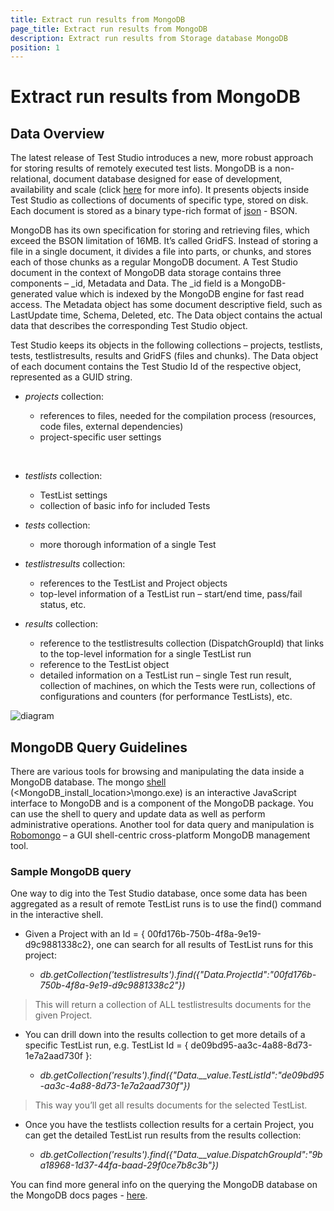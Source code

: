 ```yaml
---
title: Extract run results from MongoDB
page_title: Extract run results from MongoDB
description: Extract run results from Storage database MongoDB
position: 1
---
```

# Extract run results from MongoDB

## Data Overview

The latest release of Test Studio introduces a new, more robust approach for storing results of remotely executed test lists. MongoDB is a non-relational, document database designed for ease of development, availability and scale (click <a href="https://docs.mongodb.org/manual/?_ga=1.138748659.1586265271.1432121010" target="_blank">here</a> for more info). It presents objects inside Test Studio as collections of documents of specific type, stored on disk. Each document is stored as a binary type-rich format of <a href="http://www.json.org/" target="_blank">json</a> - BSON.

MongoDB has its own specification for storing and retrieving files, which exceed the BSON limitation of 16MB. It’s called GridFS. Instead of storing a file in a single document, it divides a file into parts, or chunks, and stores each of those chunks as a regular MongoDB document.
A Test Studio document in the context of MongoDB data storage contains three components – _id, Metadata and Data. The _id field is a MongoDB-generated value which is indexed by the MongoDB engine for fast read access. The Metadata object has some document descriptive field, such as LastUpdate time, Schema, Deleted, etc. The Data object contains the actual data that describes the corresponding Test Studio object.

Test Studio keeps its objects in the following collections – projects, testlists, tests, testlistresults, results and GridFS (files and chunks). The Data object of each document contains the Test Studio Id of the respective object, represented as a GUID string.

- *projects* collection:
	
	* references to files, needed for the compilation process (resources, code files, external dependencies)
	* project-specific user settings
<br/>

- *testlists* collection:

	* TestList settings
	* collection of basic info for included Tests

- *tests* collection:

	* more thorough information of a single Test

- *testlistresults* collection:

	* references to the TestList and Project objects
	* top-level information of a TestList run – start/end time, pass/fail status, etc.

- *results* collection:

	* reference to the testlistresults collection (DispatchGroupId) that links to the top-level information for a single TestList run
	* reference to the TestList object
	* detailed information on a TestList run – single Test run result, collection of machines, on which the Tests were run, collections of configurations and counters (for performance TestLists), etc.

![diagram][1]

## MongoDB Query Guidelines

There are various tools for browsing and manipulating the data inside a MongoDB database. The mongo <a href="https://docs.mongodb.org/getting-started/shell/client/" target="_blank">shell</a> (<MongoDB_install_location>\mongo.exe) is an interactive JavaScript interface to MongoDB and is a component of the MongoDB package. You can use the shell to query and update data as well as perform administrative operations. Another tool for data query and manipulation is <a href="http://robomongo.org/" target="_blank">Robomongo</a> – a GUI shell-centric cross-platform MongoDB management tool.

### Sample MongoDB query

One way to dig into the Test Studio database, once some data has been aggregated as a result of remote TestList runs is to use the find() command in the interactive shell.

- Given a Project with an Id = { 00fd176b-750b-4f8a-9e19-d9c9881338c2}, one can search for all results of TestList runs for this project:

	* *db.getCollection('testlistresults').find({"Data.ProjectId":"00fd176b-750b-4f8a-9e19-d9c9881338c2"})*

> This will return a collection of ALL testlistresults documents for the given Project.

- You can drill down into the results collection to get more details of a specific TestList run, e.g. TestList Id = { de09bd95-aa3c-4a88-8d73-1e7a2aad730f }:

	* *db.getCollection('results').find({"Data.__value.TestListId":"de09bd95-aa3c-4a88-8d73-1e7a2aad730f"})*

> This way you’ll get all results documents for the selected TestList.

- Once you have the testlists collection results for a certain Project, you can get the detailed TestList run results from the results collection: 

	* *db.getCollection('results').find({"Data.__value.DispatchGroupId":"9ba18968-1d37-44fa-baad-29f0ce7b8c3b"})*

You can find more general info on the querying the MongoDB database on the MongoDB docs pages - <a href="https://docs.mongodb.org/getting-started/shell/query/" target="_blank">here</a>.


[1]: /img/knowledge-base/scheduling-kb/extract-results-from-mongodb/fig1.png